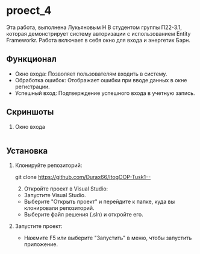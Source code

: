 # proect_4
Эта работа, выполнена Лукьяновым Н В студентом группы П22-3.1, которая демонстрирует систему авторизации с использованием Entity Frameworkr. Работа включает в себя окно для входа и энергетик Бэрн.

## Функционал

- Окно входа: Позволяет пользователям входить в систему.
- Обработка ошибок: Отображает ошибки при вводе данных в окне регистрации.
- Успешный вход: Подтверждение успешного входа в учетную запись.


## Скриншоты

1. Окно входа
   
   ![]()

## Установка

1. Клонируйте репозиторий:
   
   git clone https://github.com/Durax66/ItogOOP-Tusk1--
    
   2. Откройте проект в Visual Studio:
   - Запустите Visual Studio.
   - Выберите "Открыть проект" и перейдите к папке, куда вы клонировали репозиторий.
   - Выберите файл решения (.sln) и откройте его.

3. Запустите проект:
   - Нажмите F5 или выберите "Запустить" в меню, чтобы запустить приложение.

